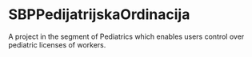 # SBPPedijatrijskaOrdinacija
A project in the segment of Pediatrics which enables users control over pediatric licenses of workers.
